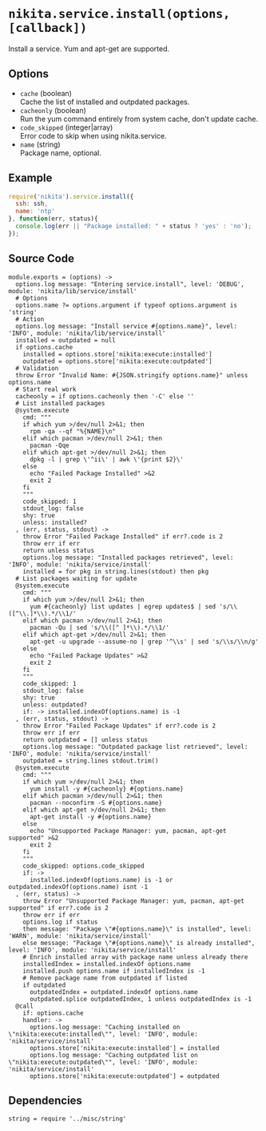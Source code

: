 
# `nikita.service.install(options, [callback])`

Install a service. Yum and apt-get are supported.

## Options

*   `cache` (boolean)   
    Cache the list of installed and outpdated packages.
*   `cacheonly` (boolean)   
    Run the yum command entirely from system cache, don't update cache.   
*   `code_skipped` (integer|array)   
     Error code to skip when using nikita.service.   
*   `name` (string)   
    Package name, optional.   
    
## Example

```js
require('nikita').service.install({
  ssh: ssh,
  name: 'ntp'
}, function(err, status){
  console.log(err || "Package installed: " + status ? 'yes' : 'no');
});
```

## Source Code

    module.exports = (options) ->
      options.log message: "Entering service.install", level: 'DEBUG', module: 'nikita/lib/service/install'
      # Options
      options.name ?= options.argument if typeof options.argument is 'string'
      # Action
      options.log message: "Install service #{options.name}", level: 'INFO', module: 'nikita/lib/service/install'
      installed = outpdated = null
      if options.cache
        installed = options.store['nikita:execute:installed']
        outpdated = options.store['nikita:execute:outpdated']
      # Validation
      throw Error "Invalid Name: #{JSON.stringify options.name}" unless options.name
      # Start real work
      cacheonly = if options.cacheonly then '-C' else ''
      # List installed packages
      @system.execute
        cmd: """
        if which yum >/dev/null 2>&1; then
          rpm -qa --qf "%{NAME}\n"
        elif which pacman >/dev/null 2>&1; then
          pacman -Qqe
        elif which apt-get >/dev/null 2>&1; then
          dpkg -l | grep \'^ii\' | awk \'{print $2}\'
        else
          echo "Failed Package Installed" >&2
          exit 2
        fi
        """
        code_skipped: 1
        stdout_log: false
        shy: true
        unless: installed?
      , (err, status, stdout) ->
        throw Error "Failed Package Installed" if err?.code is 2
        throw err if err
        return unless status
        options.log message: "Installed packages retrieved", level: 'INFO', module: 'nikita/service/install'
        installed = for pkg in string.lines(stdout) then pkg
      # List packages waiting for update
      @system.execute
        cmd: """
        if which yum >/dev/null 2>&1; then
          yum #{cacheonly} list updates | egrep updates$ | sed 's/\\([^\\.]*\\).*/\\1/'
        elif which pacman >/dev/null 2>&1; then
          pacman -Qu | sed 's/\\([^ ]*\\).*/\\1/'
        elif which apt-get >/dev/null 2>&1; then
          apt-get -u upgrade --assume-no | grep '^\\s' | sed 's/\\s/\\n/g'
        else
          echo "Failed Package Updates" >&2
          exit 2
        fi
        """
        code_skipped: 1
        stdout_log: false
        shy: true
        unless: outpdated?
        if: -> installed.indexOf(options.name) is -1
      , (err, status, stdout) ->
        throw Error "Failed Package Updates" if err?.code is 2
        throw err if err
        return outpdated = [] unless status
        options.log message: "Outpdated package list retrieved", level: 'INFO', module: 'nikita/service/install'
        outpdated = string.lines stdout.trim()
      @system.execute
        cmd: """
        if which yum >/dev/null 2>&1; then
          yum install -y #{cacheonly} #{options.name}
        elif which pacman >/dev/null 2>&1; then
          pacman --noconfirm -S #{options.name}
        elif which apt-get >/dev/null 2>&1; then
          apt-get install -y #{options.name}
        else
          echo "Unsupported Package Manager: yum, pacman, apt-get supported" >&2
          exit 2
        fi
        """
        code_skipped: options.code_skipped
        if: ->
          installed.indexOf(options.name) is -1 or outpdated.indexOf(options.name) isnt -1
      , (err, status) ->
        throw Error "Unsupported Package Manager: yum, pacman, apt-get supported" if err?.code is 2
        throw err if err
        options.log if status
        then message: "Package \"#{options.name}\" is installed", level: 'WARN', module: 'nikita/service/install'
        else message: "Package \"#{options.name}\" is already installed", level: 'INFO', module: 'nikita/service/install'
        # Enrich installed array with package name unless already there
        installedIndex = installed.indexOf options.name
        installed.push options.name if installedIndex is -1
        # Remove package name from outpdated if listed
        if outpdated
          outpdatedIndex = outpdated.indexOf options.name
          outpdated.splice outpdatedIndex, 1 unless outpdatedIndex is -1
      @call
        if: options.cache
        handler: ->
          options.log message: "Caching installed on \"nikita:execute:installed\"", level: 'INFO', module: 'nikita/service/install'
          options.store['nikita:execute:installed'] = installed
          options.log message: "Caching outpdated list on \"nikita:execute:outpdated\"", level: 'INFO', module: 'nikita/service/install'
          options.store['nikita:execute:outpdated'] = outpdated

## Dependencies

    string = require '../misc/string'
